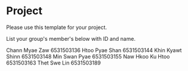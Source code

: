 Project
=============
Please use this template for your project.

List your group's member's below with ID and name.

Chann Myae Zaw 6531503136
Htoo Pyae Shan 6531503144
Khin Kyawt Shinn 6531503148
Min Swan Pyae 6531503155
Naw Hkoo Ku Htoo 6531503163
Thet Swe Lin 6531503189
